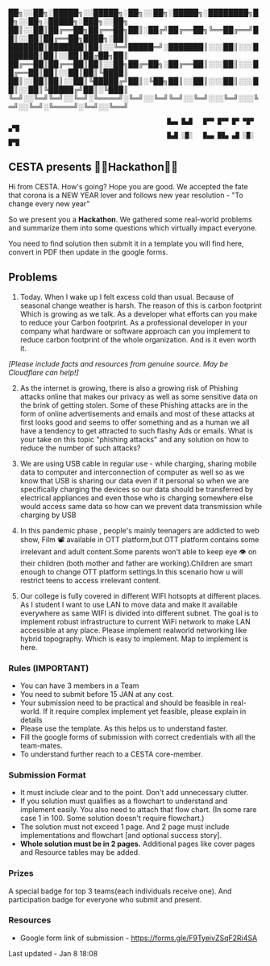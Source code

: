 
  ██╗░░██╗░█████╗░░█████╗░██╗░░██╗░█████╗░████████╗██╗░░██╗░█████╗░███╗░░██╗
  ██║░░██║██╔══██╗██╔══██╗██║░██╔╝██╔══██╗╚══██╔══╝██║░░██║██╔══██╗████╗░██║
  ███████║███████║██║░░╚═╝█████═╝░███████║░░░██║░░░███████║██║░░██║██╔██╗██║
  ██╔══██║██╔══██║██║░░██╗██╔═██╗░██╔══██║░░░██║░░░██╔══██║██║░░██║██║╚████║
  ██║░░██║██║░░██║╚█████╔╝██║░╚██╗██║░░██║░░░██║░░░██║░░██║╚█████╔╝██║░╚███║
  ╚═╝░░╚═╝╚═╝░░╚═╝░╚════╝░╚═╝░░╚═╝╚═╝░░╚═╝░░░╚═╝░░░╚═╝░░╚═╝░╚════╝░╚═╝░░╚══╝

                                                █▄▄ █▄█   █▀▀ █▀▀ █▀ ▀█▀ ▄▀█
                                                █▄█ ░█░   █▄▄ ██▄ ▄█ ░█░ █▀█

                                                
## CESTA presents **👩‍💻Hackathon👨‍💻**

Hi from CESTA. How's going? Hope you are good. We accepted the fate that corona is a NEW YEAR lover and follows new year resolution - "To change every new year"

So we present you a **Hackathon**. We gathered some real-world problems and summarize them into some questions which virtually impact everyone.

You need to find solution then submit it in a template you will find here, convert in PDF then update in the google forms.

## Problems

 1. Today. When I wake up I felt excess cold than usual. Because of seasonal change weather is harsh. The reason of this is carbon footprint Which is growing as we talk. As a developer what efforts can you make to reduce your Carbon footprint. As a professional developer in your company what hardware or software approach can you implement to reduce carbon footprint of the whole organization. And is it even worth it.

  *[Please include facts and resources from genuine source. May be Cloudflare can help!]*

 2. As the internet is growing, there is also a growing risk of Phishing attacks online that makes our privacy as well as some sensitive data on the brink of getting stolen. Some of these Phishing attacks are in the form of online advertisements and emails and most of these attacks at first looks good and seems to offer something and as a human we all have a tendency to get attracted to such flashy Ads or emails. What is your take on this topic "phishing attacks" and any solution on how to reduce the number of such attacks?

 3. We are using USB cable in regular use - while charging, sharing mobile data to computer and interconnection of computer as well so as we know that USB is sharing our data even if it personal so when we are specifically charging the devices so our data should be transferred by electrical appliances and even those who is charging somewhere else would access same data so how can we prevent data transmission while charging by USB

 4. In this pandemic phase , people's mainly teenagers are addicted to web show, Film 📽️ available in OTT platform,but OTT platform contains some irrelevant and adult content.Some parents  won't able to keep eye 👁️ on their children (both mother and father are working).Children are smart enough to change OTT platform settings.In this scenario how u will restrict teens to access irrelevant content.

 5. Our college is fully covered in different WIFI hotsopts at different places. As I student I want to use LAN to move data and make it available everywhere as same WIFI is divided into different subnet. The goal is to implement robust infrastructure to current WiFi network to make LAN accessible at any place. Please implement realworld networking like hybrid topography. Which is easy to implement. Map to implement is here.

### Rules (IMPORTANT)
- You can have 3 members in a Team
- You need to submit before 15 JAN at any cost.
- Your submission need to be practical and should be feasible in real-world. If it require complex implement yet feasible, please explain in details
- Please use the template. As this helps us to understand faster.
- Fill the google forms of submission with correct credentials with all the team-mates.
- To understand further reach to a CESTA core-member.

### Submission Format
- It must include clear and to the point. Don't add unnecessary clutter.
- If you solution must qualifies as a flowchart to understand and implement easily. You also need to attach that flow chart. (In some rare case 1 in 100. Some solution doesn't require flowchart.)
- The solution must not exceed 1 page. And 2 page must include implementations and flowchart [and optional success story].
- **Whole solution must be in 2 pages.** Additional pages like cover pages and Resource tables may be added.

### Prizes
A special badge for top 3 teams(each individuals receive one). And participation badge for everyone who submit and present.

### Resources
 - Google form link of submission - https://forms.gle/F9TyeivZSqF2Ri4SA

Last updated - Jan 8 18:08
